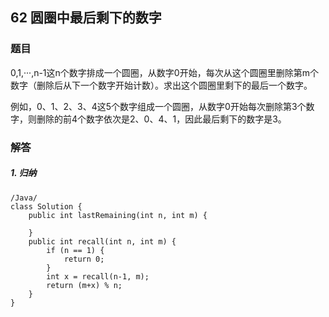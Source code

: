 ##  62 圆圈中最后剩下的数字

### 题目
0,1,···,n-1这n个数字排成一个圆圈，从数字0开始，每次从这个圆圈里删除第m个数字（删除后从下一个数字开始计数）。求出这个圆圈里剩下的最后一个数字。

例如，0、1、2、3、4这5个数字组成一个圆圈，从数字0开始每次删除第3个数字，则删除的前4个数字依次是2、0、4、1，因此最后剩下的数字是3。

### 解答


##### 1. 归纳
```
/Java/
class Solution {
    public int lastRemaining(int n, int m) {
        
    }
    public int recall(int n, int m) {
        if (n == 1) {
            return 0;
        }
        int x = recall(n-1, m);
        return (m+x) % n;
    }
}
```